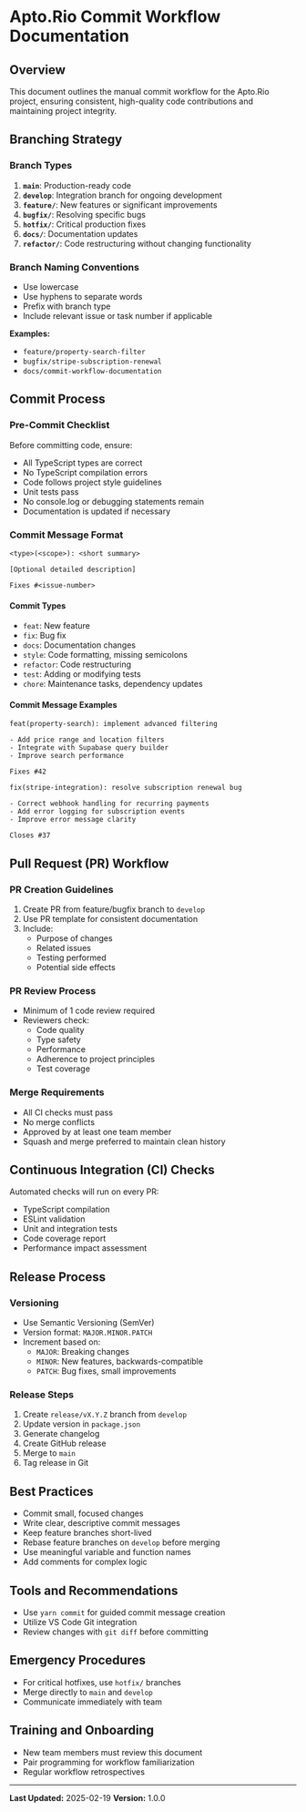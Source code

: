 # Apto.Rio Commit Workflow Documentation

## Overview
This document outlines the manual commit workflow for the Apto.Rio project, ensuring consistent, high-quality code contributions and maintaining project integrity.

## Branching Strategy

### Branch Types
1. **`main`**: Production-ready code
2. **`develop`**: Integration branch for ongoing development
3. **`feature/`**: New features or significant improvements
4. **`bugfix/`**: Resolving specific bugs
5. **`hotfix/`**: Critical production fixes
6. **`docs/`**: Documentation updates
7. **`refactor/`**: Code restructuring without changing functionality

### Branch Naming Conventions
- Use lowercase
- Use hyphens to separate words
- Prefix with branch type
- Include relevant issue or task number if applicable

**Examples:**
- `feature/property-search-filter`
- `bugfix/stripe-subscription-renewal`
- `docs/commit-workflow-documentation`

## Commit Process

### Pre-Commit Checklist
Before committing code, ensure:
- All TypeScript types are correct
- No TypeScript compilation errors
- Code follows project style guidelines
- Unit tests pass
- No console.log or debugging statements remain
- Documentation is updated if necessary

### Commit Message Format
```
<type>(<scope>): <short summary>

[Optional detailed description]

Fixes #<issue-number>
```

#### Commit Types
- `feat`: New feature
- `fix`: Bug fix
- `docs`: Documentation changes
- `style`: Code formatting, missing semicolons
- `refactor`: Code restructuring
- `test`: Adding or modifying tests
- `chore`: Maintenance tasks, dependency updates

#### Commit Message Examples
```
feat(property-search): implement advanced filtering

- Add price range and location filters
- Integrate with Supabase query builder
- Improve search performance

Fixes #42
```

```
fix(stripe-integration): resolve subscription renewal bug

- Correct webhook handling for recurring payments
- Add error logging for subscription events
- Improve error message clarity

Closes #37
```

## Pull Request (PR) Workflow

### PR Creation Guidelines
1. Create PR from feature/bugfix branch to `develop`
2. Use PR template for consistent documentation
3. Include:
   - Purpose of changes
   - Related issues
   - Testing performed
   - Potential side effects

### PR Review Process
- Minimum of 1 code review required
- Reviewers check:
  - Code quality
  - Type safety
  - Performance
  - Adherence to project principles
  - Test coverage

### Merge Requirements
- All CI checks must pass
- No merge conflicts
- Approved by at least one team member
- Squash and merge preferred to maintain clean history

## Continuous Integration (CI) Checks
Automated checks will run on every PR:
- TypeScript compilation
- ESLint validation
- Unit and integration tests
- Code coverage report
- Performance impact assessment

## Release Process

### Versioning
- Use Semantic Versioning (SemVer)
- Version format: `MAJOR.MINOR.PATCH`
- Increment based on:
  - `MAJOR`: Breaking changes
  - `MINOR`: New features, backwards-compatible
  - `PATCH`: Bug fixes, small improvements

### Release Steps
1. Create `release/vX.Y.Z` branch from `develop`
2. Update version in `package.json`
3. Generate changelog
4. Create GitHub release
5. Merge to `main`
6. Tag release in Git

## Best Practices
- Commit small, focused changes
- Write clear, descriptive commit messages
- Keep feature branches short-lived
- Rebase feature branches on `develop` before merging
- Use meaningful variable and function names
- Add comments for complex logic

## Tools and Recommendations
- Use `yarn commit` for guided commit message creation
- Utilize VS Code Git integration
- Review changes with `git diff` before committing

## Emergency Procedures
- For critical hotfixes, use `hotfix/` branches
- Merge directly to `main` and `develop`
- Communicate immediately with team

## Training and Onboarding
- New team members must review this document
- Pair programming for workflow familiarization
- Regular workflow retrospectives

---

**Last Updated:** 2025-02-19
**Version:** 1.0.0

